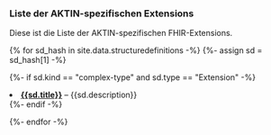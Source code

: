 ### Liste der AKTIN-spezifischen Extensions

Diese ist die Liste der AKTIN-spezifischen FHIR-Extensions.

{% for sd_hash in site.data.structuredefinitions -%} {%- assign sd = sd_hash[1] -%} 

{%- if sd.kind == "complex-type" and sd.type == "Extension" -%}

<li><a href="{{sd.path}}"><strong>{{sd.title}}</strong></a> – {{sd.description}}</li>
{%- endif -%}

{%- endfor -%}

<p> </p>


